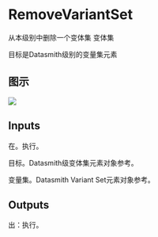 # RemoveVariantSet

从本级别中删除一个变体集 变体集

目标是Datasmith级别的变量集元素

## 图示

![]($-20221218-18382928.png)

## Inputs

在。执行。

目标。Datasmith级变体集元素对象参考。

变量集。Datasmith Variant Set元素对象参考。  

## Outputs

出：执行。
